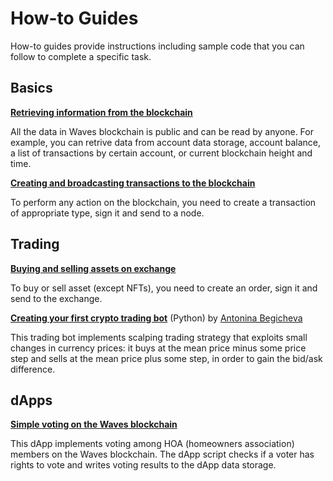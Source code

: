 # How-to Guides

How-to guides provide instructions including sample code that you can follow to complete a specific task.

## Basics

[**Retrieving information from the blockchain**](/en/building-apps/how-to/basic/retrieve)

All the data in Waves blockchain is public and can be read by anyone. For example, you can retrive data from account data storage, account balance, a list of transactions by certain account, or current blockchain height and time.

[**Creating and broadcasting transactions to the blockchain**](/en/building-apps/how-to/basic/transaction)

To perform any action on the blockchain, you need to create a transaction of appropriate type, sign it and send to a node.

## Trading

[**Buying and selling assets on exchange**](/en/building-apps/how-to/basic/trading)

To buy or sell asset (except NFTs), you need to create an order, sign it and send to the exchange.

[**Creating your first crypto trading bot**](/en/building-apps/waves-api-and-sdk/examples/trading-bot) (Python) by [Antonina Begicheva](https://github.com/gingerabsurdity)

This trading bot implements scalping trading strategy that exploits small changes in currency prices: it buys at the mean price minus some price step and sells at the mean price plus some step, in order to gain the bid/ask difference.


## dApps

[**Simple voting on the Waves blockchain**](/en/building-apps/smart-contracts/simple-voting-on-the-waves-blockchain)

This dApp implements voting among HOA (homeowners association) members on the Waves blockchain. The dApp script checks if a voter has rights to vote and writes voting results to the dApp data storage.
